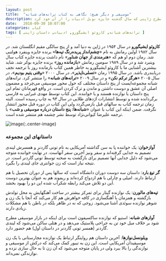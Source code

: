 ```yaml
---
layout: post
title:  "موسیقی و دیگر هیچ:‌ نگاهی به کتاب ترانه‌های شبانه"
description: این مطلب نگاهی دارد به کتاب ترانه‌های شبانه نوشته کازوئو ایشیگورو نویسنده مطرح ژاپنی که سال گذشته جایزه نوبل ادبیات را از آن خود کرد.
date:   2018-09-30 10:07:00
categories: کتاب
tags: [ ترانه‌های شبانه, کازوئو ایشیگورو, ادبیات, داستان ژاپنی ]
---
```

**کازوئو ایشیگورو** در سال ۱۹۵۴ در ژاپن به دنیا آمد و از پنج سالگی مقیم انگلستان شد. در سال ۱۹۸۲ اولین رمانش به نام «**چشم‌انداز پریده‌رنگ تپه‌ها**» برنده جایزه وینفرد هولتبی شد. رمان دوم او هم که «**هنرمندی از جهان شناور**» نام داشت برنده جایزه کتاب سال ویتبرد شد و در سال ۱۹۸۹ سومین رمانش «**بازمانده روز**» برنده جایزه بوکر شد. شاید بیشترین آشنایی ما با کازوئو ایشیگورو به خاطر همین کتاب بازمانده روز با ترجمه نجف دریابندری باشد. در سال ۱۹۹۵ رمان «**تسلی‌ناپذیر**»، در سال ۲۰۰۰ «**وقتی یتیم بودیم**»، در سال ۲۰۰۵ «**هرگز ترکم نکن**» و در سال ۲۰۰۹ «**ترانه‌های شبانه**» را منتشر کرد.
ترانه‌های شبانه مجموعه‌ایست از پنج داستان مختلف که حول محور موسیقی می‌چرخد و مضمون اصلی آن عشق و دوست داشتن و ماندن و ترک کردن است. در واقع قهرمانان تمام این پنج داستان یا نوازنده هستند و یا خواننده. این کتاب توسط مهدی غبرایی به فارسی برگردانده شده و توسط انتشارات اژدهای طلایی در سال ۹۳ به چاپ رسیده است. البته زمان ترجمه کتاب به سالهای قبل بازمی‌گردد ولی این کتاب در دوره قبل مجوز انتشار نگرفت. ضمن اینکه این کتاب با عنوان «**شبانه‌ها: پنج داستان درباره موسیقی و شب**» با ترجمه علیرضا کیوانی‌نژاد توسط نشر چشمه هم منتشر شده است.

![image](https://files.virgool.io/upload/users/210/posts/mhyqmqhin4g7/rqkphhrdyg9s.jpeg "ترانه‌های شبانه"){:.center-image}

### داستانهای این مجموعه

**آوازخوان**: یک خواننده پا به سن گذاشته آمریکایی به نام تونی گاردنر و همسرش لیندی تصمیم به جدایی گرفته‌اند و سفر ونیز آخرین سفر آنهاست. در نهایت خواننده متوجه می‌شود که دلیل جدایی آنها تصمیم برای بازگشت به صحنه توسط تونی گاردنر است. در نتیجه نیاز است که زن جوانتری جای لیندی را بگیرد.

**گر تیغ بارد**: داستان سه دوست دوران دانشگاه است که سالها پس از دوران تحصیل با هم ارتباط دارند. امیلی و چارلی با هم ازدواج کرده‌اند و ریموند هم به عنوان بهترین دوست این دو تلاش می‌کند رابطه شکرآب شده این دو را بهبود بخشد.

**تپه‌های مالورن**: یک نوازنده گیتار برای تمرکز بیشتر در ساخت آهنگهایش به محل تولدش بازگشته و همزمان با آهنگسازی در کافه خواهرش هم کار می‌کند که آنجا با یک زن و شوهر نوازنده سوئدی آشنا می‌شود. زوجی که نه در ظاهر بلکه در باطن با هم مشکلات زیادی دارند.

**آوازهای شبانه**: استیو که نوازنده ساکسیفون است برای اینکه در بازار موسیقی مطرح شود بر خلاف میل خود تن به جراحی پلاستیک می‌دهد و در هتلی ساکن می‌شود که لیندی گاردنر (همسر تونی گاردنر در داستان اول) هم حضور دارد.

**ویلونسل‌نوازها**: آخرین داستان هم روایتگر ارتباط یک نوازنده مجارستانی با یک زن موسیقیدان آمریکایی است. این زن به تیبور کمک می‌کند که درکش از موسیقی و نوازندگی را بالا ببرد ولی در پایان متوجه می‌شود که آن زن تا به حال سازی نزده و نوازندگی نمی‌داند.
